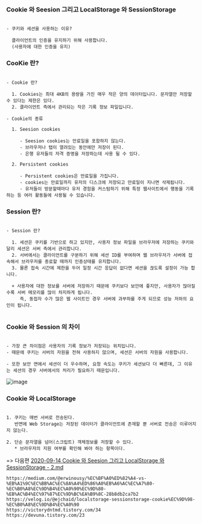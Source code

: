 ### Cookie 와 Seesion 그리고 LocalStorage 와 SessionStorage

```

- 쿠키와 세션을 사용하는 이유?
  
  클라이언트의 인증을 유지하기 위해 사용합니다.
  (사용자에 대한 인증을 유지)

```

### CooKie 란?

```

- Cookie 란?

  1. Cookies는 최대 4KB의 용량을 가진 매우 작은 양의 데이터입니다. 문자열만 저장할 수 있다는 제한은 있다.
  2. 클라이언트 측에서 관리되는 작은 기록 정보 파일입니다.
  
- Cookie의 종류
  
  1. Seesion cookies
  
     - Seesion cookies는 만료일을 포함하지 않는다.
     - 브라우저나 탭이 열려있는 동안에만 저장이 된다.
     - 은행 유저들의 자격 증명을 저장하는데 사용 될 수 있다.
     
  2. Persistent cookies
  
     - Persistent cookies은 만료일을 가집니다.
     - cookies는 만료일까지 유저의 디스크에 저장되고 만료일이 지나면 삭제됩니다.
     - 유저들이 방문할때마다 유저 경험을 커스텀하기 위해 특정 웹사이트에서 행동을 기록하는 등 여러 활동들에 사용될 수 있습니다.
```

### Session 란?

```

- Session 란?

  1. 세션은 쿠키를 기반으로 하고 있지만, 사용자 정보 파일을 브라우저에 저장하는 쿠키와 달리 세션은 서버 측에서 관리합니다.
  2. 서버에서는 클라이언트를 구분하기 위해 세션 ID를 부여하며 웹 브라우저가 서버에 접속해서 브라우저를 종료할 때까지 인증상태를 유지합니다.
  3. 물론 접속 시간에 제한을 두어 일정 시간 응답이 없다면 세션을 끊도록 설정이 가능 합니다.
  
  + 사용자에 대한 정보를 서버에 저장하기 때문에 쿠키보다 보안에 좋지만, 사용자가 많아질수록 서버 메모리를 많이 차지하게 됩니다.
     즉, 동접자 수가 많은 웹 사이트인 경우 서버에 과부하를 주게 되므로 성능 저하의 요인이 됩니다.
  
```

### Cookie 와 Session 의 차이
```

- 가장 큰 차이점은 사용자의 기록 정보가 저장되는 위치입니다.
- 때문에 쿠키는 서버의 자원을 전혀 사용하지 않으며, 세션은 서버의 자원을 사용합니다.

- 또한 보안 면에서 세션이 더 우수하며, 요청 속도는 쿠키가 세션보다 더 빠른데, 그 이유는 세션의 경우 서버에서의 처리가 필요하기 때문입니다.

```

![image](https://user-images.githubusercontent.com/43161245/93048852-c9d81700-f69a-11ea-947c-1b62eb1a4a1f.png)


### Cookie 와 LocalStorage


```

1. 쿠키는 매번 서버로 전송된다.
   반면에 Web Storage는 저장된 데이터가 클라이언트에 존재할 뿐 서버로 전송은 이루어지지 않는다.

2. 단순 문자열을 넘어(스크립트) 객체정보를 저장할 수 있다.
   * 브라우저의 지원 여부를 확인해 봐야 하는 항목이다.

```  
 

=> 다음편 [2020-09-14 Cookie 와 Seesion 그리고 LocalStorage 와 SessionStorage - 2.md](https://github.com/SeoYounSeok/ManToMen-WEB-Angular7/blob/master/src/app/services/data.service.ts)

```
https://medium.com/@erwinousy/%EC%BF%A0%ED%82%A4-vs-%EB%A1%9C%EC%BB%AC%EC%8A%A4%ED%86%A0%EB%A6%AC%EC%A7%80-%EC%B0%A8%EC%9D%B4%EC%A0%90%EC%9D%80-%EB%AC%B4%EC%97%87%EC%9D%BC%EA%B9%8C-28b8db2ca7b2
https://velog.io/@ejchaid/localstorage-sessionstorage-cookie%EC%9D%98-%EC%B0%A8%EC%9D%B4%EC%A0%90
https://victorydntmd.tistory.com/34
https://devuna.tistory.com/23
```
